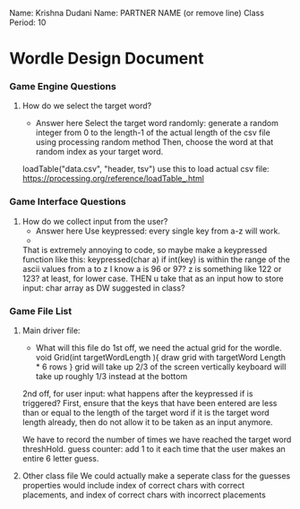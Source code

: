 Name: Krishna Dudani
Name: PARTNER NAME (or remove line)
Class Period: 10

# Wordle Design Document

### Game Engine Questions
1. How do we select the target word?
   * Answer here
   Select the target word randomly:
    generate a random integer from 0 to the length-1 of the actual length of the csv file
    using processing random method
    Then, choose the word at that random index as your target word. 
    
    loadTable("data.csv", "header, tsv")
    use this to load actual csv file:
    https://processing.org/reference/loadTable_.html
   

### Game Interface Questions
1. How do we collect input from the user?
   * Answer here
   Use keypressed:
   every single key from a-z will work. 
   *
   That is extremely annoying to code, so maybe make a keypressed function like this:
   keypressed(char a)
   if int(key) is within the range of the ascii values from a to z
          I know a is 96 or 97? z is something like 122 or 123? at least, for lower case. 
   THEN u take that as an input 
   how to store input: char array as DW suggested in class?
   

### Game File List
1. Main driver file:
   * What will this file do
   1st off, we need the actual grid for the wordle.
    void Grid(int targetWordLength ){
    draw grid with targetWord Length * 6 rows
    }
    grid will take up 2/3 of the screen vertically
    keyboard will take up roughly 1/3 instead at the bottom
    
    2nd off, for user input:
    what happens after the keypressed if is triggered?
      First, ensure that the keys that have been entered are less than or equal to the length of the target word
      if it is the target word length already, then do not allow it to be taken as an input anymore. 
      
      We have to record the number of times we have reached the target word threshHold.
      guess counter: add 1 to it each time that the user makes an entire 6 letter guess. 
    
    
2. Other class file
We could actually make a seperate class for the guesses
properties would include index of correct chars with correct placements, 
and index of correct chars with incorrect placements

